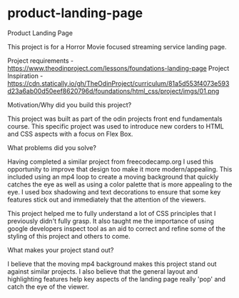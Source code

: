 # product-landing-page

Product Landing Page

This project is for a Horror Movie focused streaming service landing page.

Project requirements - https://www.theodinproject.com/lessons/foundations-landing-page
Project Inspiration - https://cdn.statically.io/gh/TheOdinProject/curriculum/81a5d553f4073e593d23a6ab00d50eef8620796d/foundations/html_css/project/imgs/01.png

Motivation/Why did you build this project?

This project was built as part of the odin projects front end fundamentals course. This specific project was used to introduce new corders to HTML and CSS aspects with a focus on Flex Box.

What problems did you solve?

Having completed a similar project from freecodecamp.org I used this opportunity to improve that design too make it more modern/appealing. This included using an mp4 loop to create a moving background that quickly catches the eye as well as using a color palette that is more appealing to the eye. I used box shadowing and text decorations to ensure that some key features stick out and immediately that the attention of the viewers.

This project helped me to fully understand a lot of CSS principles that I previously didn't fully grasp. It also taught me the importance of using google developers inspect tool as an aid to correct and refine some of the styling of this project and others to come. 

What makes your project stand out?

I believe that the moving mp4 background makes this project stand out against similar projects. I also believe that the general layout and highlighting features help key aspects of the landing page really 'pop' and catch the eye of the viewer.